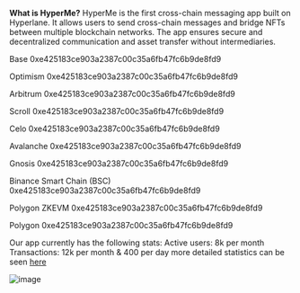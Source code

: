 **What is HyperMe?**
HyperMe is the first cross-chain messaging app built on Hyperlane. It allows users to send cross-chain messages and bridge NFTs between multiple blockchain networks. The app ensures secure and decentralized communication and asset transfer without intermediaries.

Base 0xe425183ce903a2387c00c35a6fb47fc6b9de8fd9

Optimism 0xe425183ce903a2387c00c35a6fb47fc6b9de8fd9

Arbitrum 0xe425183ce903a2387c00c35a6fb47fc6b9de8fd9

Scroll 0xe425183ce903a2387c00c35a6fb47fc6b9de8fd9

Celo 0xe425183ce903a2387c00c35a6fb47fc6b9de8fd9

Avalanche 0xe425183ce903a2387c00c35a6fb47fc6b9de8fd9

Gnosis 0xe425183ce903a2387c00c35a6fb47fc6b9de8fd9

Binance Smart Chain (BSC) 0xe425183ce903a2387c00c35a6fb47fc6b9de8fd9

Polygon ZKEVM 0xe425183ce903a2387c00c35a6fb47fc6b9de8fd9

Polygon 0xe425183ce903a2387c00c35a6fb47fc6b9de8fd9

Our app currently has the following stats:
Active users: 8k per month
Transactions: 12k per month & 400 per day 
more detailed statistics can be seen [here](https://dappradar.com/dapp/hyperme?chains-ds=bnb-chain%2Cavalanche%2Cpolygon%2Coptimism%2Ccelo%2Carbitrum%2Cbase&range-ds=30d)

![image](https://github.com/user-attachments/assets/b191f8e5-0cfd-4a06-ab3f-3f276be7d5b1)
